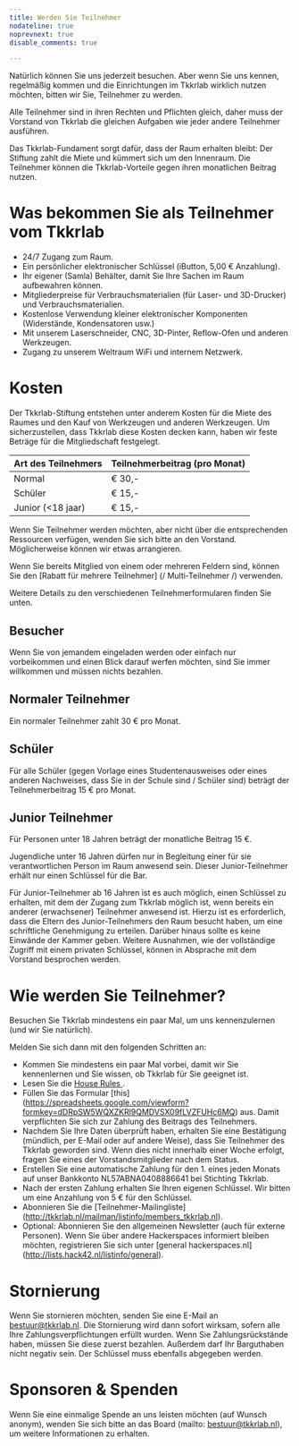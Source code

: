 ```yaml
---
title: Werden Sie Teilnehmer
nodateline: true
noprevnext: true
disable_comments: true

---
```

Natürlich können Sie uns jederzeit besuchen. Aber wenn Sie uns kennen, regelmäßig kommen und die Einrichtungen im Tkkrlab wirklich nutzen möchten, bitten wir Sie, Teilnehmer zu werden.

Alle Teilnehmer sind in ihren Rechten und Pflichten gleich, daher muss der Vorstand von Tkkrlab die gleichen Aufgaben wie jeder andere Teilnehmer ausführen.

Das Tkkrlab-Fundament sorgt dafür, dass der Raum erhalten bleibt: Der Stiftung zahlt die Miete und kümmert sich um den Innenraum. Die Teilnehmer können die Tkkrlab-Vorteile gegen ihren monatlichen Beitrag nutzen.

# Was bekommen Sie als Teilnehmer vom Tkkrlab
 - 24/7 Zugang zum Raum.
 - Ein persönlicher elektronischer Schlüssel (iButton, 5,00 € Anzahlung).
 - Ihr eigener (Samla) Behälter, damit Sie Ihre Sachen im Raum aufbewahren können.
 - Mitgliederpreise für Verbrauchsmaterialien (für Laser- und 3D-Drucker) und Verbrauchsmaterialien.
 - Kostenlose Verwendung kleiner elektronischer Komponenten (Widerstände, Kondensatoren usw.)
 - Mit unserem Laserschneider, CNC, 3D-Pinter, Reflow-Ofen und anderen Werkzeugen.
 - Zugang zu unserem Weltraum WiFi und internem Netzwerk.

# Kosten

Der Tkkrlab-Stiftung entstehen unter anderem Kosten für die Miete des Raumes und den Kauf von Werkzeugen und anderen Werkzeugen. Um sicherzustellen, dass Tkkrlab diese Kosten decken kann, haben wir feste Beträge für die Mitgliedschaft festgelegt.


| Art des Teilnehmers | Teilnehmerbeitrag (pro Monat) |
|------------------------------------------|--------------------------------|
| Normal                                   | € 30,-                         |
| Schüler                                  | € 15,-                         |
| Junior (<18 jaar)                        | € 15,-                         |





Wenn Sie Teilnehmer werden möchten, aber nicht über die entsprechenden Ressourcen verfügen, wenden Sie sich bitte an den Vorstand. Möglicherweise können wir etwas arrangieren.

Wenn Sie bereits Mitglied von einem oder mehreren Feldern sind, können Sie den [Rabatt für mehrere Teilnehmer] (/ Multi-Teilnehmer /) verwenden.

Weitere Details zu den verschiedenen Teilnehmerformularen finden Sie unten.


## Besucher

Wenn Sie von jemandem eingeladen werden oder einfach nur vorbeikommen und einen Blick darauf werfen möchten, sind Sie immer willkommen und müssen nichts bezahlen.

## Normaler Teilnehmer
Ein normaler Teilnehmer zahlt 30 € pro Monat.


## Schüler
Für alle Schüler (gegen Vorlage eines Studentenausweises oder eines anderen Nachweises, dass Sie in der Schule sind / Schüler sind) beträgt der Teilnehmerbeitrag 15 € pro Monat.


## Junior Teilnehmer
Für Personen unter 18 Jahren beträgt der monatliche Beitrag 15 €.

Jugendliche unter 16 Jahren dürfen nur in Begleitung einer für sie verantwortlichen Person im Raum anwesend sein. Dieser Junior-Teilnehmer erhält nur einen Schlüssel für die Bar.

Für Junior-Teilnehmer ab 16 Jahren ist es auch möglich, einen Schlüssel zu erhalten, mit dem der Zugang zum Tkkrlab möglich ist, wenn bereits ein anderer (erwachsener) Teilnehmer anwesend ist.
Hierzu ist es erforderlich, dass die Eltern des Junior-Teilnehmers den Raum besucht haben, um eine schriftliche Genehmigung zu erteilen. Darüber hinaus sollte es keine Einwände der Kammer geben.
Weitere Ausnahmen, wie der vollständige Zugriff mit einem privaten Schlüssel, können in Absprache mit dem Vorstand besprochen werden.


# Wie werden Sie Teilnehmer?

Besuchen Sie Tkkrlab mindestens ein paar Mal, um uns kennenzulernen (und wir Sie natürlich).

Melden Sie sich dann mit den folgenden Schritten an:

 - Kommen Sie mindestens ein paar Mal vorbei, damit wir Sie kennenlernen und Sie wissen, ob Tkkrlab für Sie geeignet ist.
 - Lesen Sie die <a href="/en/huisregels/" target="_blank"> House Rules </a>.
 - Füllen Sie das Formular [this] (https://spreadsheets.google.com/viewform?formkey=dDRpSW5WQXZKRl9QMDVSX09fLVZFUHc6MQ) aus. Damit verpflichten Sie sich zur Zahlung des Beitrags des Teilnehmers.
 - Nachdem Sie Ihre Daten überprüft haben, erhalten Sie eine Bestätigung (mündlich, per E-Mail oder auf andere Weise), dass Sie Teilnehmer des Tkkrlab geworden sind. Wenn dies nicht innerhalb einer Woche erfolgt, fragen Sie eines der Vorstandsmitglieder nach dem Status.
 - Erstellen Sie eine automatische Zahlung für den 1. eines jeden Monats auf unser Bankkonto NL57ABNA0408886641 bei Stichting Tkkrlab.
 - Nach der ersten Zahlung erhalten Sie Ihren eigenen Schlüssel. Wir bitten um eine Anzahlung von 5 € für den Schlüssel.
 - Abonnieren Sie die [Teilnehmer-Mailingliste] (http://tkkrlab.nl/mailman/listinfo/members_tkkrlab.nl).
 - Optional: Abonnieren Sie den allgemeinen Newsletter (auch für externe Personen). Wenn Sie über andere Hackerspaces informiert bleiben möchten, registrieren Sie sich unter [general hackerspaces.nl] (http://lists.hack42.nl/listinfo/general).

# Stornierung

Wenn Sie stornieren möchten, senden Sie eine E-Mail an bestuur@tkkrlab.nl. Die Stornierung wird dann sofort wirksam, sofern alle Ihre Zahlungsverpflichtungen erfüllt wurden. Wenn Sie Zahlungsrückstände haben, müssen Sie diese zuerst bezahlen. Außerdem darf Ihr Barguthaben nicht negativ sein. Der Schlüssel muss ebenfalls abgegeben werden.

# Sponsoren & Spenden
Wenn Sie eine einmalige Spende an uns leisten möchten (auf Wunsch anonym), wenden Sie sich bitte an das Board (mailto: bestuur@tkkrlab.nl), um weitere Informationen zu erhalten.